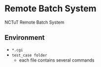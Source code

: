 # Remote Batch System
NCTuT Remote Batch System

## Environment
- `*.cgi`
- `test_case folder`
    - each file contains several commands

